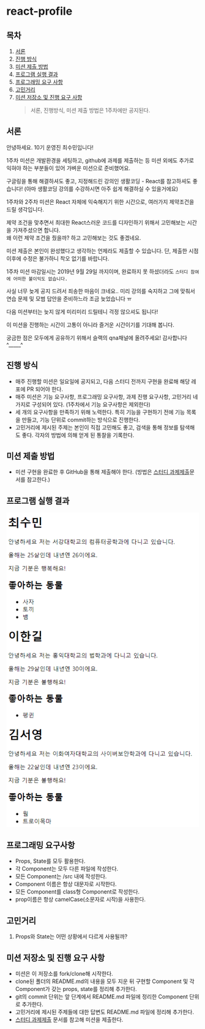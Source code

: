 # react-profile

## 목차

1. [서론](#서론)
2. [진행 방식](#진행-방식)
3. [미션 제출 방법](#미션-제출-방법)
4. [프로그램 실행 결과](#프로그램-실행-결과)
5. [프로그래밍 요구 사항](#프로그래밍-요구-사항)
6. [고민거리](#고민거리)
7. [미션 저장소 및 진행 요구 사항](#미션-저장소-및-진행-요구-사항)
   > 서론, 진행방식, 미션 제출 방법은 1주차에만 공지된다.

## 서론

안녕하세요. 10기 운영진 최수민입니다!

1주차 미션은 개발환경을 세팅하고, github에 과제를 제출하는 등 미션 외에도 추가로 익혀야 하는 부분들이 있어 가벼운 미션으로 준비했어요.

구글링을 통해 해결하셔도 좋고, 지정해드린 강의인 생활코딩 - React를 참고하셔도 좋습니다! (아마 생활코딩 강의를 수강하시면 아주 쉽게 해결하실 수 있을거에요)

1주차와 2주차 미션은 React 자체에 익숙해지기 위한 시간으로, 여러가지 제약조건을 드릴 생각입니다.

제약 조건을 맞추면서 최대한 React스러운 코드를 디자인하기 위해서 고민해보는 시간을 가져주셨으면 합니다.<br>
왜 이런 제약 조건을 줬을까? 하고 고민해보는 것도 좋겠네요.

미션 제출은 본인이 완성했다고 생각하는 언제라도 제출할 수 있습니다. 단, 제출한 시점 이후에 수정은 불가하니 착오 없기를 바랍니다.

1주차 미션 마감일시는 2019년 9월 29일 까지이며, 완료하지 못 하셨더라도 `스터디 참여에 어떠한 불이익도 없습니다.`

사실 너무 늦게 공지 드려서 죄송한 마음이 크네요.. 미리 강의를 숙지하고 그에 맞춰서 연습 문제 및 모범 답안을 준비하느라 조금 늦었습니다 ㅠ

다음 미션부터는 늦지 않게 미리미리 드릴테니 걱정 않으셔도 됩니다!

이 미션을 진행하는 시간이 고통이 아니라 즐거운 시간이기를 기대해 봅니다.

궁금한 점은 모두에게 공유하기 위해서 슬랙의 qna채널에 올려주세요! 감사합니다 ^\_\_\_\_\_^

## 진행 방식

- 매주 진행할 미션은 일요일에 공지되고, 다음 스터디 전까지 구현을 완료해 해당 레포에 PR 되어야 한다.
- 매주 미션은 기능 요구사항, 프로그래밍 요구사항, 과제 진행 요구사항, 고민거리 네 가지로 구성되어 있다. (1주차에서 기능 요구사항은 제외한다)
- 세 개의 요구사항을 만족하기 위해 노력한다. 특히 기능을 구현하기 전에 기능 목록을 만들고, 기능 단위로 commit하는 방식으로 진행한다.
- 고민거리에 제시된 주제는 본인이 직접 고민해도 좋고, 검색을 통해 정보를 탐색해도 좋다. 각자의 방법에 의해 얻게 된 통찰을 기록한다.

## 미션 제출 방법

- 미션 구현을 완료한 후 GitHub을 통해 제출해야 한다. (방법은 [스터디 과제제출](../how-to-submit/README.md)문서를 참고한다.)

## 프로그램 실행 결과

![result](../result.png)

## 프로그래밍 요구사항

- Props, State를 모두 활용한다.
- 각 Component는 모두 다른 파일에 작성한다.
- 모든 Component는 /src 내에 작성한다.
- Component 이름은 항상 대문자로 시작한다.
- 모든 Component를 class형 Component로 작성한다.
- prop이름은 항상 camelCase(소문자로 시작)을 사용한다.

## 고민거리

1.  Props와 State는 어떤 상황에서 다르게 사용될까?

## 미션 저장소 및 진행 요구 사항

- 미션은 이 저장소를 fork/clone해 시작한다.
- clone된 폴더의 README.md의 내용을 모두 지운 뒤 구현할 Component 및 각 Component가 갖는 props, state를 정리해 추가한다.
- git의 commit 단위는 앞 단계에서 README.md 파일에 정리한 Component 단위로 추가한다.
- 고민거리에 제시된 주제들에 대한 답변도 README.md 파일에 정리해 추가한다.
- [스터디 과제제출](../how-to-submit/README.md) 문서를 참고해 미션을 제출한다.
